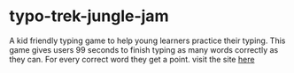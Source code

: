 # typo-trek-jungle-jam
A kid friendly typing game to help young learners practice their typing.
This game gives users 99 seconds to finish typing as many words correctly as they can. For every correct word they get a point.
visit the site [here]()
